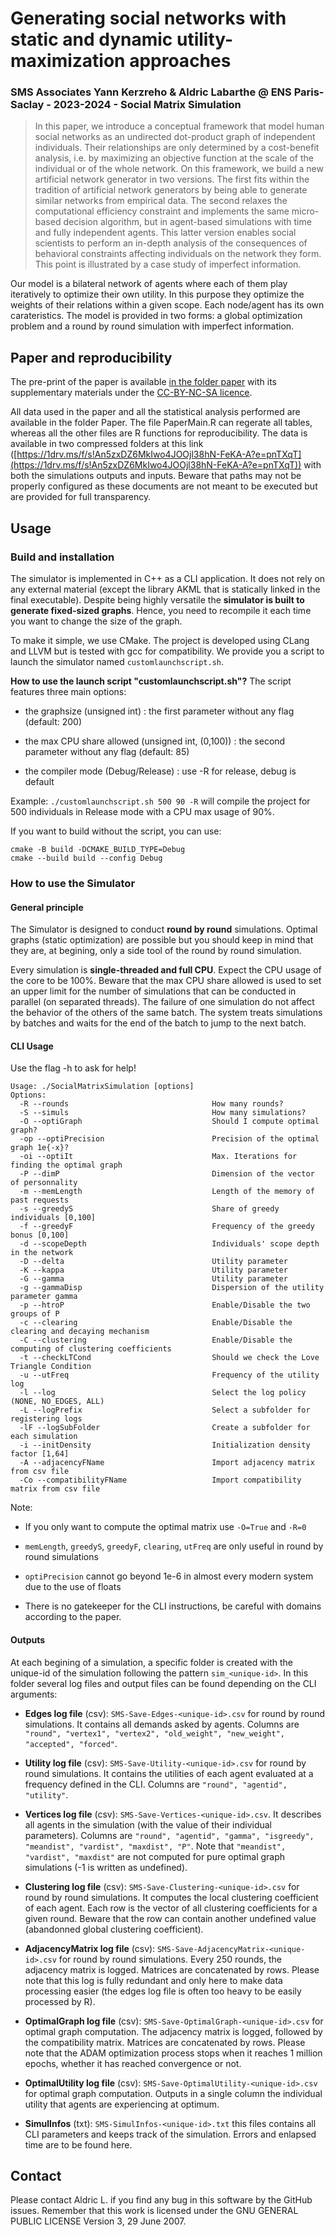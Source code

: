 # Generating social networks with static and dynamic utility-maximization approaches
### SMS Associates Yann Kerzreho & Aldric Labarthe @ ENS Paris-Saclay - 2023-2024 - Social Matrix Simulation

>In this paper, we introduce a conceptual framework that model human social networks as an undirected dot-product graph of independent individuals. Their relationships are only determined by a cost-benefit analysis, i.e. by maximizing an objective function at the scale of the individual or of the whole network. On this framework, we build a new artificial network generator in two versions. The first fits within the tradition of artificial network generators by being able to generate similar networks from empirical data. The second relaxes the computational efficiency constraint and implements the same micro-based decision algorithm, but in agent-based simulations with time and fully independent agents. This latter version enables social scientists to perform an in-depth analysis of the consequences of behavioral constraints affecting individuals on the network they form. This point is illustrated by a case study of imperfect information.

Our model is a bilateral network of agents where each of them play iteratively to optimize their own utility. In this purpose they optimize the weights of their relations within a given scope. Each node/agent has its own carateristics. The model is provided in two forms: a global optimization problem and a round by round simulation with imperfect information.

## Paper and reproducibility

The pre-print of the paper is available [in the folder paper](https://github.com/Aldric-L/Generating-social-networks-utility-maximization/blob/main/Paper/SMS%20arXiv%20Preview.pdf) with its supplementary materials under the [CC-BY-NC-SA licence](https://creativecommons.org/licenses/by-nc-sa/4.0/). 

All data used in the paper and all the statistical analysis performed are available in the folder Paper. The file PaperMain.R can regerate all tables, whereas all the other files are R functions for reproducibility. The data is available in two compressed folders at this link ([https://1drv.ms/f/s!An5zxDZ6MkIwo4JOOjl38hN-FeKA-A?e=pnTXqT](https://1drv.ms/f/s!An5zxDZ6MkIwo4JOOjl38hN-FeKA-A?e=pnTXqT)) with both the simulations outputs and inputs. Beware that paths may not be properly configured as these documents are not meant to be executed but are provided for full transparency. 

## Usage

### Build and installation

The simulator is implemented in C++ as a CLI application. It does not rely on any external material (except the library AKML that is statically linked in the final executable). Despite being highly versatile the **simulator is built to generate fixed-sized graphs**. Hence, you need to recompile it each time you want to change the size of the graph. 

To make it simple, we use CMake. The project is developed using CLang and LLVM but is tested with gcc for compatibility. We provide you a script to launch the simulator named `customlaunchscript.sh`. 

**How to use the launch script "customlaunchscript.sh"?**
The script features three main options:

- the graphsize (unsigned int) : the first parameter without any flag (default: 200)

- the max CPU share allowed (unsigned int, (0,100)) : the second parameter without any flag (default: 85)

- the compiler mode (Debug/Release) : use -R for release, debug is default

Example: `./customlaunchscript.sh 500 90 -R` will compile the project for 500 individuals in Release mode with a CPU max usage of 90%. 


If you want to build without the script, you can use:

```
cmake -B build -DCMAKE_BUILD_TYPE=Debug 
cmake --build build --config Debug
```

### How to use the Simulator

#### General principle
The Simulator is designed to conduct **round by round** simulations. Optimal graphs (static optimization) are possible but you should keep in mind that they are, at begining, only a side tool of the round by round simulation. 

Every simulation is **single-threaded and full CPU**. Expect the CPU usage of the core to be 100%. Beware that the max CPU share allowed is used to set an upper limit for the number of simulations that can be conducted in parallel (on separated threads). The failure of one simulation do not affect the behavior of the others of the same batch. The system treats simulations by batches and waits for the end of the batch to jump to the next batch.

#### CLI Usage
Use the flag -h to ask for help!
```
Usage: ./SocialMatrixSimulation [options]
Options:
  -R --rounds                                How many rounds?
  -S --simuls                                How many simulations?
  -O --optiGraph                             Should I compute optimal graph?
  -op --optiPrecision                        Precision of the optimal graph 1e{-x}?
  -oi --optiIt                               Max. Iterations for finding the optimal graph
  -P --dimP                                  Dimension of the vector of personnality
  -m --memLength                             Length of the memory of past requests
  -s --greedyS                               Share of greedy individuals [0,100]
  -f --greedyF                               Frequency of the greedy bonus [0,100]
  -d --scopeDepth                            Individuals' scope depth in the network
  -D --delta                                 Utility parameter
  -K --kappa                                 Utility parameter
  -G --gamma                                 Utility parameter
  -g --gammaDisp                             Dispersion of the utility parameter gamma
  -p --htroP                                 Enable/Disable the two groups of P
  -c --clearing                              Enable/Disable the clearing and decaying mechanism
  -C --clustering                            Enable/Disable the computing of clustering coefficients
  -t --checkLTCond                           Should we check the Love Triangle Condition
  -u --utFreq                                Frequency of the utility log
  -l --log                                   Select the log policy (NONE, NO_EDGES, ALL)
  -L --logPrefix                             Select a subfolder for registering logs
  -lF --logSubFolder                         Create a subfolder for each simulation
  -i --initDensity                           Initialization density factor [1,64]
  -A --adjacencyFName                        Import adjacency matrix from csv file
  -Co --compatibilityFName                   Import compatibility matrix from csv file
```

Note:
- If you only want to compute the optimal matrix use `-O=True` and `-R=0`

- `memLength`, `greedyS`, `greedyF`, `clearing`, `utFreq` are only useful in round by round simulations

- `optiPrecision` cannot go beyond 1e-6 in almost every modern system due to the use of floats

- There is no gatekeeper for the CLI instructions, be careful with domains according to the paper.

#### Outputs

At each begining of a simulation, a specific folder is created with the unique-id of the simulation following the pattern `sim_<unique-id>`. In this folder several log files and output files can be found depending on the CLI arguments:

- **Edges log file** (csv): `SMS-Save-Edges-<unique-id>.csv` for round by round simulations. It contains all demands asked by agents. Columns are `"round", "vertex1", "vertex2", "old_weight", "new_weight", "accepted", "forced"`.

- **Utility log file** (csv): `SMS-Save-Utility-<unique-id>.csv` for round by round simulations. It contains the utilities of each agent evaluated at a frequency defined in the CLI. Columns are `"round", "agentid", "utility"`.

- **Vertices log file** (csv): `SMS-Save-Vertices-<unique-id>.csv`. It describes all agents in the simulation (with the value of their individual parameters). Columns are `"round", "agentid", "gamma", "isgreedy", "meandist", "vardist", "maxdist", "P"`. Note that `"meandist", "vardist", "maxdist"` are not computed for pure optimal graph simulations (-1 is written as undefined).

- **Clustering log file** (csv): `SMS-Save-Clustering-<unique-id>.csv` for round by round simulations. It computes the local clustering coefficient of each agent. Each row is the vector of all clustering coefficients for a given round. Beware that the row can contain another undefined value (abandonned global clustering coefficient).

- **AdjacencyMatrix log file** (csv): `SMS-Save-AdjacencyMatrix-<unique-id>.csv` for round by round simulations. Every 250 rounds, the adjacency matrix is logged. Matrices are concatenated by rows. Please note that this log is fully redundant and only here to make data processing easier (the edges log file is often too heavy to be easily processed by R). 

- **OptimalGraph log file** (csv): `SMS-Save-OptimalGraph-<unique-id>.csv` for optimal graph computation. The adjacency matrix is logged, followed by the compatibility matrix. Matrices are concatenated by rows. Please note that the ADAM optimization process stops when it reaches 1 million epochs, whether it has reached convergence or not. 

- **OptimalUtility log file** (csv): `SMS-Save-OptimalUtility-<unique-id>.csv` for optimal graph computation. Outputs in a single column the individual utility that agents are experiencing at optimum. 

- **SimulInfos** (txt): `SMS-SimulInfos-<unique-id>.txt` this files contains all CLI parameters and keeps track of the simulation. Errors and enlapsed time are to be found here.

## Contact
Please contact Aldric L. if you find any bug in this software by the GitHub issues. Remember that this work is licensed under the GNU GENERAL PUBLIC LICENSE Version 3, 29 June 2007.

